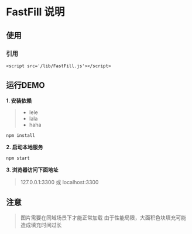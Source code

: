 # FastFill 说明

## 使用

### 引用
```
<script src='/lib/FastFill.js'></script>
```

## 运行DEMO

__1. 安装依赖__
>* lele
>* lala
>* haha
```
npm install
```

__2. 启动本地服务__
```
npm start
```

__3. 浏览器访问下面地址__

> 127.0.0.1:3300 或 localhost:3300

## 注意

> 图片需要在同域场景下才能正常加载
> 由于性能局限，大面积色块填充可能造成填充时间过长
